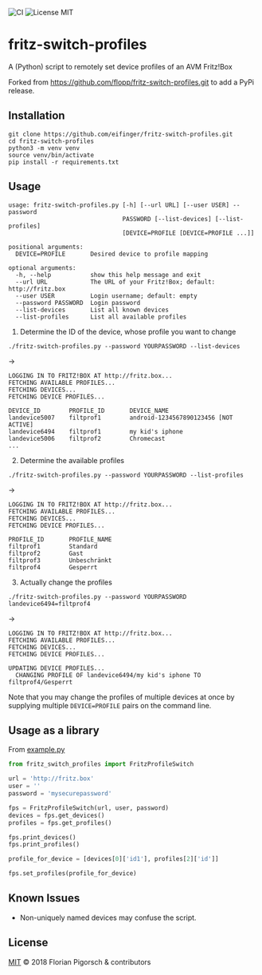![CI](https://github.com/eifinger/fritz-switch-profiles/workflows/CI/badge.svg)
![License MIT](https://img.shields.io/badge/license-MIT-lightgrey.svg?style=flat)

# fritz-switch-profiles
A (Python) script to remotely set device profiles of an AVM Fritz!Box

Forked from https://github.com/flopp/fritz-switch-profiles.git to add a PyPi release.

## Installation

```
git clone https://github.com/eifinger/fritz-switch-profiles.git
cd fritz-switch-profiles
python3 -m venv venv
source venv/bin/activate
pip install -r requirements.txt
```

## Usage

```
usage: fritz-switch-profiles.py [-h] [--url URL] [--user USER] --password
                                PASSWORD [--list-devices] [--list-profiles]
                                [DEVICE=PROFILE [DEVICE=PROFILE ...]]

positional arguments:
  DEVICE=PROFILE       Desired device to profile mapping

optional arguments:
  -h, --help           show this help message and exit
  --url URL            The URL of your Fritz!Box; default: http://fritz.box
  --user USER          Login username; default: empty
  --password PASSWORD  Login password
  --list-devices       List all known devices
  --list-profiles      List all available profiles
```

1. Determine the ID of the device, whose profile you want to change

```
./fritz-switch-profiles.py --password YOURPASSWORD --list-devices
```
->
```
LOGGING IN TO FRITZ!BOX AT http://fritz.box...
FETCHING AVAILABLE PROFILES...
FETCHING DEVICES...
FETCHING DEVICE PROFILES...

DEVICE_ID        PROFILE_ID       DEVICE_NAME
landevice5007    filtprof1        android-1234567890123456 [NOT ACTIVE]
landevice6494    filtprof1        my kid's iphone
landevice5006    filtprof2        Chromecast
...
```

2. Determine the available profiles
```
./fritz-switch-profiles.py --password YOURPASSWORD --list-profiles
```
->
```
LOGGING IN TO FRITZ!BOX AT http://fritz.box...
FETCHING AVAILABLE PROFILES...
FETCHING DEVICES...
FETCHING DEVICE PROFILES...

PROFILE_ID       PROFILE_NAME
filtprof1        Standard
filtprof2        Gast
filtprof3        Unbeschränkt
filtprof4        Gesperrt
```

3. Actually change the profiles
```
./fritz-switch-profiles.py --password YOURPASSWORD landevice6494=filtprof4
```
->
```
LOGGING IN TO FRITZ!BOX AT http://fritz.box...
FETCHING AVAILABLE PROFILES...
FETCHING DEVICES...
FETCHING DEVICE PROFILES...

UPDATING DEVICE PROFILES...
  CHANGING PROFILE OF landevice6494/my kid's iphone TO filtprof4/Gesperrt
```

Note that you may change the profiles of multiple devices at once by supplying multiple `DEVICE=PROFILE` pairs on the command line.

## Usage as a library

From [example.py](examples/example.py)

```python
from fritz_switch_profiles import FritzProfileSwitch

url = 'http://fritz.box'
user = ''
password = 'mysecurepassword'

fps = FritzProfileSwitch(url, user, password)
devices = fps.get_devices()
profiles = fps.get_profiles()

fps.print_devices()
fps.print_profiles()

profile_for_device = [devices[0]['id1'], profiles[2]['id']]

fps.set_profiles(profile_for_device)
```

## Known Issues

- Non-uniquely named devices may confuse the script.

## License
[MIT](https://github.com/flopp/fritz-switch-profiles/blob/master/LICENSE) &copy; 2018 Florian Pigorsch & contributors
